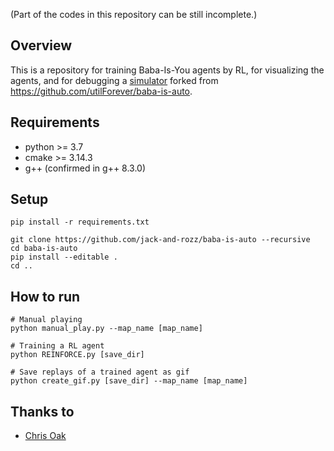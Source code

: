 (Part of the codes in this repository can be still incomplete.)

## Overview
This is a repository for training Baba-Is-You agents by RL, for visualizing the agents, and for debugging a [simulator](https://github.com/jack-and-rozz/baba-is-auto) forked from https://github.com/utilForever/baba-is-auto.


## Requirements
- python >= 3.7
- cmake >= 3.14.3
- g++ (confirmed in g++ 8.3.0)

## Setup
```
pip install -r requirements.txt

git clone https://github.com/jack-and-rozz/baba-is-auto --recursive
cd baba-is-auto 
pip install --editable .
cd ..
```

## How to run
```
# Manual playing
python manual_play.py --map_name [map_name]

# Training a RL agent
python REINFORCE.py [save_dir]

# Save replays of a trained agent as gif
python create_gif.py [save_dir] --map_name [map_name]
```


## Thanks to
- [Chris Oak](https://github.com/utilForever)
